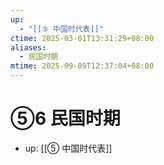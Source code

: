 ```yaml
---
up:
  - "[[⑤ 中国时代表]]"
ctime: 2025-03-01T13:31:29+08:00
aliases:
  - 民国时期
mtime: 2025-09-09T12:37:04+08:00
---
```


# ⑤6 民国时期

- up: [[⑤ 中国时代表]]
